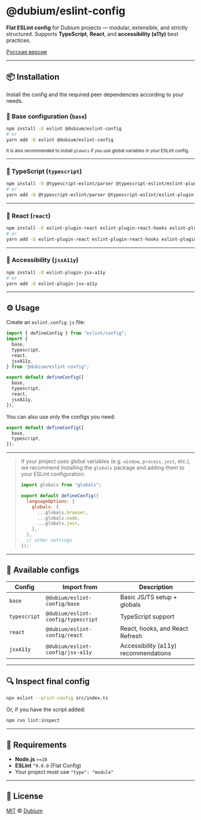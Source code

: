 # @dubium/eslint-config

**Flat ESLint config** for Dubium projects — modular, extensible, and strictly structured.
Supports **TypeScript**, **React**, and **accessibility (a11y)** best practices.

[Русская версия](./packages/eslint-config/README-RU.md)

---

## 📦 Installation

Install the config and the required peer dependencies according to your needs.

### 🔹 Base configuration (`base`)

```bash
npm install -D eslint @dubium/eslint-config
# or
yarn add -D eslint @dubium/eslint-config
```

<sub>It is also recommended to install `globals` if you use global variables in your ESLint config.</sub>

---

### 🔹 TypeScript (`typescript`)

```bash
npm install -D @typescript-eslint/parser @typescript-eslint/eslint-plugin
# or
yarn add -D @typescript-eslint/parser @typescript-eslint/eslint-plugin
```

---

### 🔹 React (`react`)

```bash
npm install -D eslint-plugin-react eslint-plugin-react-hooks eslint-plugin-react-refresh
# or
yarn add -D eslint-plugin-react eslint-plugin-react-hooks eslint-plugin-react-refresh
```

---

### 🔹 Accessibility (`jsxA11y`)

```bash
npm install -D eslint-plugin-jsx-a11y
# or
yarn add -D eslint-plugin-jsx-a11y
```

---

## ⚙️ Usage

Create an `eslint.config.js` file:

```js
import { defineConfig } from "eslint/config";
import {
  base,
  typescript,
  react,
  jsxA11y,
} from "@dubium/eslint-config";

export default defineConfig([
  base,
  typescript,
  react,
  jsxA11y,
]);
```

You can also use only the configs you need:

```js
export default defineConfig([
  base,
  typescript,
]);
```

---

> If your project uses global variables (e.g. `window`, `process`, `jest`, etc.), we recommend installing the `globals` package and adding them to your ESLint configuration:
>
> ```js
> import globals from "globals";
>
> export default defineConfig({
>   languageOptions: {
>     globals: {
>       ...globals.browser,
>       ...globals.node,
>       ...globals.jest,
>     },
>   },
>   // other settings
> });
> ```

---

## 🧩 Available configs

| Config       | Import from                        | Description                          |
| ------------ | ---------------------------------- | ------------------------------------ |
| `base`       | `@dubium/eslint-config/base`       | Basic JS/TS setup + globals          |
| `typescript` | `@dubium/eslint-config/typescript` | TypeScript support                   |
| `react`      | `@dubium/eslint-config/react`      | React, hooks, and React Refresh      |
| `jsxA11y`    | `@dubium/eslint-config/jsx-a11y`   | Accessibility (a11y) recommendations |

---

## 🔍 Inspect final config

```bash
npx eslint --print-config src/index.ts
```

Or, if you have the script added:

```bash
npm run lint:inspect
```

---

## 🔧 Requirements

* **Node.js** `>=18`
* **ESLint** `^9.0.0` (Flat Config)
* Your project must use `"type": "module"`

---

## 📝 License

[MIT](./LICENSE) © [Dubium](https://github.com/DubiumEkb)
